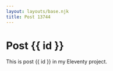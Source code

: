 ```yaml
---
layout: layouts/base.njk
title: Post 13744
---
```


# Post {{ id }}

This is post {{ id }} in my Eleventy project.
